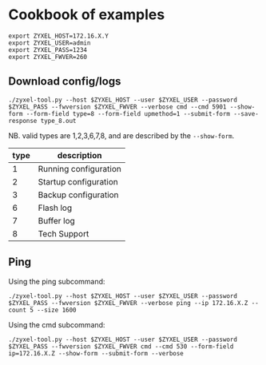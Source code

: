 # Cookbook of examples

```shell
export ZYXEL_HOST=172.16.X.Y
export ZYXEL_USER=admin
export ZYXEL_PASS=1234
export ZYXEL_FWVER=260
```

## Download config/logs

```shell
./zyxel-tool.py --host $ZYXEL_HOST --user $ZYXEL_USER --password $ZYXEL_PASS --fwversion $ZYXEL_FWVER --verbose cmd --cmd 5901 --show-form --form-field type=8 --form-field upmethod=1 --submit-form --save-response type_8.out
```

NB. valid types are 1,2,3,6,7,8, and are described by the `--show-form`.

| type | description |
| --- | --- |
| 1 | Running configuration |
| 2 | Startup configuration |
| 3 | Backup configuration  |
| 6 | Flash log             |
| 7 | Buffer log            |
| 8 | Tech Support          |

## Ping

Using the ping subcommand:

```shell
./zyxel-tool.py --host $ZYXEL_HOST --user $ZYXEL_USER --password $ZYXEL_PASS --fwversion $ZYXEL_FWVER --verbose ping --ip 172.16.X.Z --count 5 --size 1600
```

Using the cmd subcommand:

```shell
./zyxel-tool.py --host $ZYXEL_HOST --user $ZYXEL_USER --password $ZYXEL_PASS --fwversion $ZYXEL_FWVER cmd --cmd 530 --form-field ip=172.16.X.Z --show-form --submit-form --verbose
```

